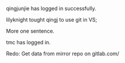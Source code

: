 qingjunjie has logged in successfully.

lilyknight tought qingj to use git in VS;

More one sentence.

tmc has logged in.

Redo: Get data from mirror repo on gitlab.com/
